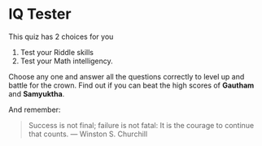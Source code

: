 # IQ Tester

This quiz has 2 choices for you
1. Test your Riddle skills
2. Test your Math intelligency.

Choose any one and answer all the questions correctly to level up and battle for the crown. Find out if you can beat the high scores of **Gautham** and **Samyuktha**.

And remember:

> Success is not final; failure is not fatal: It is the courage to continue that counts. 
                                            — Winston S. Churchill